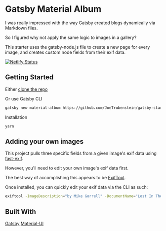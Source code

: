 # Gatsby Material Album

I was really impressed with the way Gatsby created blogs dynamically via Markdown files.

So I figured why not apply the same logic to images in a gallery?

This starter uses the gatsby-node.js file to create a new page for every image, and creates custom node fields from their exif data.

[![Netlify Status](https://api.netlify.com/api/v1/badges/53d625bc-0c4a-48fe-b188-71b0ba469277/deploy-status)](https://app.netlify.com/sites/gatsby-starter-material-album/deploys)

## Getting Started

Either [clone the repo](https://github.com/JoeTrubenstein/gatsby-starter-material-album.git)

Or use Gatsby CLI

```sh
gatsby new material-album https://github.com/JoeTrubenstein/gatsby-starter-material-album.git
```

Installation

```sh
yarn
```

## Adding your own images

This project pulls three specific fields from a given image's exif data using [fast-exif](https://www.npmjs.com/package/fast-exif).

However, you'll need to edit your own image's exif data first.

The best way of accomplishing this appears to be [ExifTool](https://www.sno.phy.queensu.ca/~phil/exiftool/).

Once installed, you can quickly edit your exif data via the CLI as such:

```sh
exiftool -ImageDescription="by Mike Gorrell" -DocumentName="Lost In Thought" -Copyright="https://unsplash.com/@mikegorrell" src/images/mike-gorrell-61cMb0WQAMA-unsplash.jpg
```


## Built With

[Gatsby](https://github.com/gatsbyjs/gatsby)
[Material-UI](https://github.com/mui-org/material-ui)

